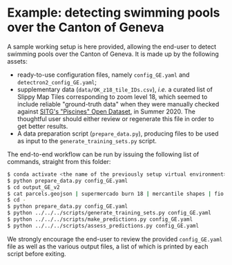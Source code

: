 
# Example: detecting swimming pools over the Canton of Geneva

A sample working setup is here provided, allowing the end-user to detect swimming pools over the Canton of Geneva. It is made up by the following assets:

* ready-to-use configuration files, namely `config_GE.yaml` and `detectron2_config_GE.yaml`;
* supplementary data (`data/OK_z18_tile_IDs.csv`), *i.e.* a curated list of Slippy Map Tiles corresponding to zoom level 18, which seemed to include reliable "ground-truth data" when they were manually checked against [SITG's "Piscines" Open Dataset](https://ge.ch/sitg/fiche/1836), in Summer 2020. The thoughtful user should either review or regenerate this file in order to get better results.
* A data preparation script (`prepare_data.py`), producing files to be used as input to the `generate_training_sets.py` script.

The end-to-end workflow can be run by issuing the following list of commands, straight from this folder:

```bash
$ conda activate <the name of the previously setup virtual environment>
$ python prepare_data.py config_GE.yaml
$ cd output_GE_v2 
$ cat parcels.geojson | supermercado burn 18 | mercantile shapes | fio collect > parcels_z18_tiles.geojson
$ cd -
$ python prepare_data.py config_GE.yaml
$ python ../../../scripts/generate_training_sets.py config_GE.yaml
$ python ../../../scripts/make_predictions.py config_GE.yaml
$ python ../../../scripts/assess_predictions.py config_GE.yaml
```

We strongly encourage the end-user to review the provided `config_GE.yaml` file as well as the various output files, a list of which is printed by each script before exiting. 